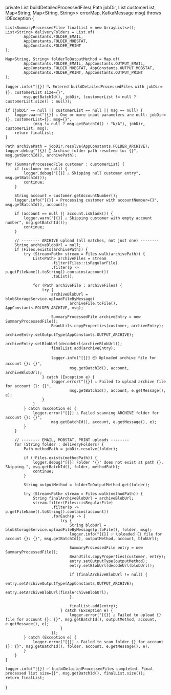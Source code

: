 private List<SummaryProcessedFile> buildDetailedProcessedFiles(
        Path jobDir,
        List<SummaryProcessedFile> customerList,
        Map<String, Map<String, String>> errorMap,
        KafkaMessage msg) throws IOException {

    List<SummaryProcessedFile> finalList = new ArrayList<>();
    List<String> deliveryFolders = List.of(
            AppConstants.FOLDER_EMAIL,
            AppConstants.FOLDER_MOBSTAT,
            AppConstants.FOLDER_PRINT
    );

    Map<String, String> folderToOutputMethod = Map.of(
            AppConstants.FOLDER_EMAIL, AppConstants.OUTPUT_EMAIL,
            AppConstants.FOLDER_MOBSTAT, AppConstants.OUTPUT_MOBSTAT,
            AppConstants.FOLDER_PRINT, AppConstants.OUTPUT_PRINT
    );

    logger.info("[{}] 🔍 Entered buildDetailedProcessedFiles with jobDir={}, customerList size={}",
            msg.getBatchId(), jobDir, (customerList != null ? customerList.size() : null));

    if (jobDir == null || customerList == null || msg == null) {
        logger.warn("[{}] ⚠️ One or more input parameters are null: jobDir={}, customerList={}, msg={}",
                (msg != null ? msg.getBatchId() : "N/A"), jobDir, customerList, msg);
        return finalList;
    }

    Path archivePath = jobDir.resolve(AppConstants.FOLDER_ARCHIVE);
    logger.debug("[{}] 📂 Archive folder path resolved to: {}", msg.getBatchId(), archivePath);

    for (SummaryProcessedFile customer : customerList) {
        if (customer == null) {
            logger.debug("[{}] ⚠️ Skipping null customer entry", msg.getBatchId());
            continue;
        }

        String account = customer.getAccountNumber();
        logger.info("[{}] ➡️ Processing customer with accountNumber={}", msg.getBatchId(), account);

        if (account == null || account.isBlank()) {
            logger.warn("[{}] ⚠️ Skipping customer with empty account number", msg.getBatchId());
            continue;
        }

        // -------- ARCHIVE upload (all matches, not just one) --------
        String archiveBlobUrl = null;
        if (Files.exists(archivePath)) {
            try (Stream<Path> stream = Files.walk(archivePath)) {
                List<Path> archiveFiles = stream
                        .filter(Files::isRegularFile)
                        .filter(p -> p.getFileName().toString().contains(account))
                        .toList();

                for (Path archiveFile : archiveFiles) {
                    try {
                        archiveBlobUrl = blobStorageService.uploadFileByMessage(
                                archiveFile.toFile(), AppConstants.FOLDER_ARCHIVE, msg);

                        SummaryProcessedFile archiveEntry = new SummaryProcessedFile();
                        BeanUtils.copyProperties(customer, archiveEntry);
                        archiveEntry.setOutputType(AppConstants.OUTPUT_ARCHIVE);
                        archiveEntry.setBlobUrl(decodeUrl(archiveBlobUrl));
                        finalList.add(archiveEntry);

                        logger.info("[{}] 📦 Uploaded archive file for account {}: {}",
                                msg.getBatchId(), account, archiveBlobUrl);
                    } catch (Exception e) {
                        logger.error("[{}] ⚠️ Failed to upload archive file for account {}: {}",
                                msg.getBatchId(), account, e.getMessage(), e);
                    }
                }
            } catch (Exception e) {
                logger.error("[{}] ⚠️ Failed scanning ARCHIVE folder for account {}: {}",
                        msg.getBatchId(), account, e.getMessage(), e);
            }
        }

        // -------- EMAIL, MOBSTAT, PRINT uploads --------
        for (String folder : deliveryFolders) {
            Path methodPath = jobDir.resolve(folder);

            if (!Files.exists(methodPath)) {
                logger.debug("[{}] Folder '{}' does not exist at path {}. Skipping.", msg.getBatchId(), folder, methodPath);
                continue;
            }

            String outputMethod = folderToOutputMethod.get(folder);

            try (Stream<Path> stream = Files.walk(methodPath)) {
                String finalArchiveBlobUrl = archiveBlobUrl;
                stream.filter(Files::isRegularFile)
                        .filter(p -> p.getFileName().toString().contains(account))
                        .forEach(p -> {
                            try {
                                String blobUrl = blobStorageService.uploadFileByMessage(p.toFile(), folder, msg);
                                logger.info("[{}] ✅ Uploaded {} file for account {}: {}", msg.getBatchId(), outputMethod, account, blobUrl);

                                SummaryProcessedFile entry = new SummaryProcessedFile();
                                BeanUtils.copyProperties(customer, entry);
                                entry.setOutputType(outputMethod);
                                entry.setBlobUrl(decodeUrl(blobUrl));

                                if (finalArchiveBlobUrl != null) {
                                    entry.setArchiveOutputType(AppConstants.OUTPUT_ARCHIVE);
                                    entry.setArchiveBlobUrl(finalArchiveBlobUrl);
                                }

                                finalList.add(entry);
                            } catch (Exception e) {
                                logger.error("[{}] ⚠️ Failed to upload {} file for account {}: {}", msg.getBatchId(), outputMethod, account, e.getMessage(), e);
                            }
                        });
            } catch (Exception e) {
                logger.error("[{}] ⚠️ Failed to scan folder {} for account {}: {}", msg.getBatchId(), folder, account, e.getMessage(), e);
            }
        }
    }

    logger.info("[{}] ✅ buildDetailedProcessedFiles completed. Final processed list size={}", msg.getBatchId(), finalList.size());
    return finalList;
}
